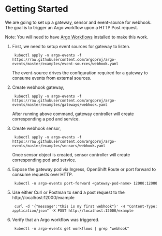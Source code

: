 # Getting Started

We are going to set up a gateway, sensor and event-source for webhook. The goal is
to trigger an Argo workflow upon a HTTP Post request.

Note: You will need to have [Argo Workflows](https://argoproj.github.io/docs/argo/readme.html) installed to make this work.

1. First, we need to setup event sources for gateway to listen.

        kubectl apply -n argo-events -f https://raw.githubusercontent.com/argoproj/argo-events/master/examples/event-sources/webhook.yaml

   The event-source drives the configuration required for a gateway to consume events from external sources.

1. Create webhook gateway, 

        kubectl apply -n argo-events -f https://raw.githubusercontent.com/argoproj/argo-events/master/examples/gateways/webhook.yaml

   After running above command, gateway controller will create corresponding a pod and service.

1. Create webhook sensor,

        kubectl apply -n argo-events -f https://raw.githubusercontent.com/argoproj/argo-events/master/examples/sensors/webhook.yaml

   Once sensor object is created, sensor controller will create corresponding pod and service. 

1. Expose the gateway pod via Ingress, OpenShift Route or port forward to consume requests over HTTP.

        kubectl -n argo-events port-forward <gateway-pod-name> 12000:12000

1. Use either Curl or Postman to send a post request to the http://localhost:12000/example

        curl -d '{"message":"this is my first webhook"}' -H "Content-Type: application/json" -X POST http://localhost:12000/example

1. Verify that an Argo workflow was triggered.

        kubectl -n argo-events get workflows | grep "webhook"
